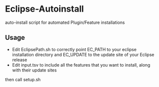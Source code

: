 Eclipse-Autoinstall
===================
auto-install script for automated Plugin/Feature installations

Usage
-----
* Edit EclipsePath.sh to correctly point EC_PATH to your eclipse installation directory and EC_UPDATE to the update site of your Eclipse release
* Edit input.tsv to include all the features that you want to install, along with their update sites

then call setup.sh
